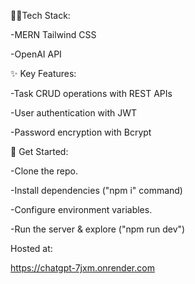 👨‍💻Tech Stack:

-MERN Tailwind CSS

-OpenAI API

✨ Key Features:

-Task CRUD operations with REST APIs

-User authentication with JWT

-Password encryption with Bcrypt

🚀 Get Started:

-Clone the repo.

-Install dependencies ("npm i" command)

-Configure environment variables.

-Run the server & explore ("npm run dev")

Hosted at:

https://chatgpt-7jxm.onrender.com
